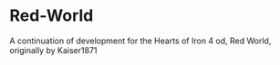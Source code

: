 # Red-World
A continuation of development for the Hearts of Iron 4 od, Red World, originally by Kaiser1871
